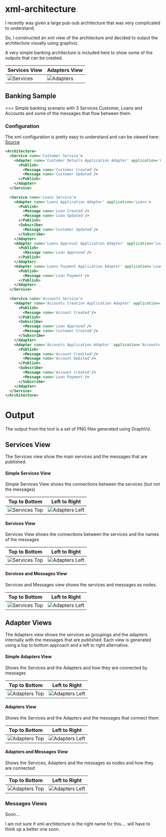 xml-architecture
================

I recently was given a large pub-sub architecture that was very complicated to understand.  

So, I constructed an xml view of the architecture and decided to output the architecture visually using graphviz.

A very simple banking architecture is included here to show some of the outputs that can be created.

Services View                      | Adapters View
-----------------------------------|-----------------------------------
![Services](./doc/Sample/services-top-label.png) | ![Adapters](./doc/Sample/adapters-top-label.png)

## Banking Sample
===
Simple banking scenario with 3 Services Customer, Loans and Accounts and some of the messages that flow between them.

### Configuration ###

The xml configuration is pretty easy to understand and can be viewed here: [Source](./doc/Sample/Sample.xml)

```xml
<Architecture>
  <Service name='Customer Service'>
    <Adapter name='Customer Details Application Adapter' application='Customer Details'>
      <Publish>
        <Message name='Customer Created'/>
        <Message name='Customer Updated'/>
      </Publish>
    </Adapter>
  </Service>
  
  <Service name='Loans Service'>
    <Adapter name='Loans Application Adapter' application='Loans'>
      <Publish>
        <Message name='Loan Created'/>
        <Message name='Loan Updated'/>
      </Publish>
      <Subscribe>
        <Message name='Customer Updated'/>
      </Subscribe>
    </Adapter>
    <Adapter name='Loans Approval Application Adapter' application='Loan Approval'>
      <Publish>
        <Message name='Loan Approved'/>
      </Publish>
    </Adapter>
    <Adapter name='Loans Payment Application Adapter' application='Loan Payment'>
      <Publish>
        <Message name='Loan Payment'/>
      </Publish>
    </Adapter>
  </Service>
  
  <Service name='Accounts Service'>
    <Adapter name='Accounts Creation Application Adapter' application='Account Creation'>
      <Publish>
        <Message name='Account Created'/>
      </Publish>
      <Subscribe>
        <Message name='Loan Approved'/>
        <Message name='Customer Created'/>
      </Subscribe>
    </Adapter>
    <Adapter name='Accounts Application Adapter' application='Accounts'>
      <Publish>
        <Message name='Account Credited'/>
        <Message name='Account Debited'/>
      </Publish>
      <Subscribe>
        <Message name='Account Created'/>
        <Message name='Loan Payment'/>
      </Subscribe>
    </Adapter>
  </Service>
</Architecture>

```

Output
===
The output from the tool is a set of PNG files generated using GraphViz.

## Services View

The Services view show the main services and the messages that are published.
#### Simple Services View
Simple Services View shows the connections between the services (but not the messages)

Top to Bottom                                        |  Left to Right
-----------------------------------------------------|--------------------------------------------------------
![Services Top](./doc/Sample/services-top-simple.png)|![Adapters Left](./doc/Sample/services-left-simple.png)

#### Services View
Services View shows the connections between the services and the names of the messages

Top to Bottom                                        |  Left to Right
-----------------------------------------------------|--------------------------------------------------------
![Services Top](./doc/Sample/services-top-label.png)|![Adapters Left](./doc/Sample/services-left-label.png)

#### Services and Messages View
Services and Messages view shows the services and messages as nodes.

Top to Bottom                                        |  Left to Right
-----------------------------------------------------|--------------------------------------------------------
![Services Top](./doc/Sample/services-top-node.png)|![Adapters Left](./doc/Sample/services-left-node.png)


## Adapter Views
The Adapters view shows the services as groupings and the adapters internally with the messages that are published.
Each view is generated using a top to bottom approach and a left to right alternative.

#### Simple Adapters View
Shows the Services and the Adapters and how they are connected by messages

Top to Bottom                                        |  Left to Right
-----------------------------------------------------|--------------------------------------------------------
![Adapters Top](./doc/Sample/adapters-top-simple.png)|![Adapters Left](./doc/Sample/adapters-left-simple.png)

#### Adapters View
Shows the Services and the Adapters and the messages that connect them

Top to Bottom                                        |  Left to Right
-----------------------------------------------------|--------------------------------------------------------
![Adapters Top](./doc/Sample/adapters-top-label.png) |![Adapters Left](./doc/Sample/adapters-left-label.png)

#### Adapters and Messages View
Shows the Services, Adapters and the messages as nodes and how they are connected

Top to Bottom                                        |  Left to Right
-----------------------------------------------------|--------------------------------------------------------
![Adapters Top](./doc/Sample/adapters-top-node.png)  |![Adapters Left](./doc/Sample/adapters-left-node.png)

### Messages Views ###
Soon...


I am not sure if xml-architecture is the right name for this.... will have to think up a better one soon.
